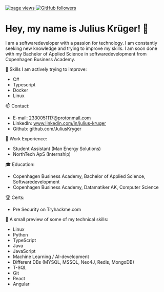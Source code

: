 <p align="left">
  <a href="https://github.com/JuliusKryger/JuliusKryger">
    <img src="https://komarev.com/ghpvc/?username=JuliusKryger" alt="page views" />
  </a>
  <a href="https://github.com/JuliusKryger?tab=followers">
    <img alt="GitHub followers" src="https://img.shields.io/github/followers/JuliusKryger?color=green&logo=github">
  </a>
</p>


# Hey, my name is Julius Krüger! 👋

I am a softwaredeveloper with a passion for technology. I am constantly seeking new knowledge and trying to improve my skills. I am soon done with my Bachelor of Applied Science in softwaredevelopment from Copenhagen Business Academy.

🔭 Skills I am actively trying to improve:
- C#
- Typescript
- Docker
- Linux

📫 Contact:
- E-mail: 2330051117@protonmail.com
- LinkedIn: www.linkedin.com/in/julius-kruger
- Github: github.com/JuliusKryger

💼 Work Experience:
- Student Assistant (Man Energy Solutions)
- NorthTech ApS (Internship)

🎓 Education:
- Copenhagen Business Academy, Bachelor of Applied Science, Softwaredevelopment
- Copenhagen Business Academy, Datamatiker AK, Computer Science

🏆 Certs:
- Pre Security on Tryhackme.com

🔧 A small preview of some of my technical skills:
- Linux
- Python
- TypeScript
- Java
- JavaScript
- Machine Learning / AI-development
- Different DBs (MYSQL, MSSQL, Neo4J, Redis, MongoDB)
- T-SQL
- Git
- React
- Angular
